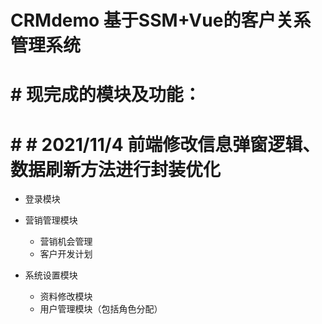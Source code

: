# CRMdemo 基于SSM+Vue的客户关系管理系统

# # 现完成的模块及功能：
# # # 2021/11/4 前端修改信息弹窗逻辑、数据刷新方法进行封装优化
* 登录模块

* 营销管理模块
    * 营销机会管理
    * 客户开发计划

* 系统设置模块
    * 资料修改模块
    * 用户管理模块（包括角色分配）